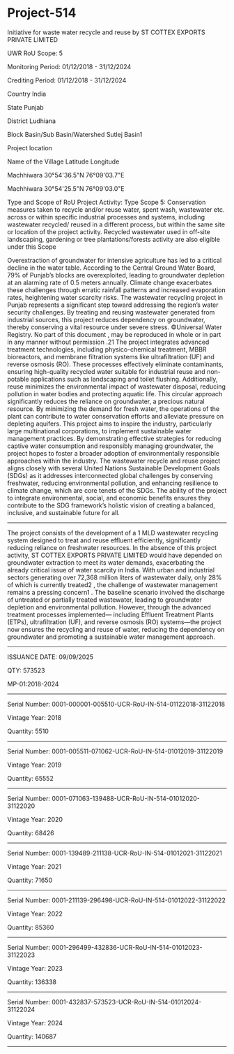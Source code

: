 # Project-514
Initiative for waste water recycle and reuse by ST COTTEX EXPORTS PRIVATE LIMITED

UWR RoU Scope: 5

Monitoring Period: 01/12/2018 - 31/12/2024

Crediting Period: 01/12/2018 - 31/12/2024

Country India

State Punjab

District Ludhiana

Block Basin/Sub Basin/Watershed Sutlej Basin1

Project location

Name of the Village Latitude Longitude

Machhiwara 30°54'36.5"N 76°09'03.7"E

Machhiwara 30°54'25.5"N 76°09'03.0"E

Type and Scope of RoU Project Activity: Type Scope 5: Conservation measures taken to recycle and/or
reuse water, spent wash, wastewater etc. across or within
specific industrial processes and systems, including wastewater
recycled/ reused in a different process, but within the same site
or location of the project activity. Recycled wastewater used in
off-site landscaping, gardening or tree plantations/forests
activity are also eligible under this Scope

Overextraction of groundwater for intensive agriculture has led to a critical decline in the water table.
According to the Central Ground Water Board, 79% of Punjab’s blocks are overexploited, leading to
groundwater depletion at an alarming rate of 0.5 meters annually. Climate change exacerbates these
challenges through erratic rainfall patterns and increased evaporation rates, heightening water scarcity
risks.
The wastewater recycling project in Punjab represents a significant step toward addressing the region’s
water security challenges. By treating and reusing wastewater generated from industrial sources, this
project reduces dependency on groundwater, thereby conserving a vital resource under severe stress.
©Universal Water Registry. No part of this document , may be reproduced in whole or in part in any manner without permission .21
The project integrates advanced treatment technologies, including physico-chemical treatment, MBBR
bioreactors, and membrane filtration systems like ultrafiltration (UF) and reverse osmosis (RO). These
processes effectively eliminate contaminants, ensuring high-quality recycled water suitable for industrial
reuse and non-potable applications such as landscaping and toilet flushing. Additionally, reuse
minimizes the environmental impact of wastewater disposal, reducing pollution in water bodies and
protecting aquatic life. This circular approach significantly reduces the reliance on groundwater, a
precious natural resource. By minimizing the demand for fresh water, the operations of the plant can
contribute to water conservation efforts and alleviate pressure on depleting aquifers.
This project aims to inspire the industry, particularly large multinational corporations, to implement
sustainable water management practices. By demonstrating effective strategies for reducing captive
water consumption and responsibly managing groundwater, the project hopes to foster a broader
adoption of environmentally responsible approaches within the industry.
The wastewater recycle and reuse project aligns closely with several United Nations Sustainable
Development Goals (SDGs) as it addresses interconnected global challenges by conserving freshwater,
reducing environmental pollution, and enhancing resilience to climate change, which are core tenets of
the SDGs. The ability of the project to integrate environmental, social, and economic benefits ensures
they contribute to the SDG framework’s holistic vision of creating a balanced, inclusive, and sustainable
future for all.

_______________
The project consists of the development of a 1 MLD
wastewater recycling system designed to treat and
reuse effluent efficiently, significantly reducing reliance
on freshwater resources. In the absence of this project
activity, ST COTTEX EXPORTS PRIVATE LIMITED would
have depended on groundwater extraction to meet its
water demands, exacerbating the already critical issue
of water scarcity in India. With urban and industrial
sectors generating over 72,368 million liters of
wastewater daily, only 28% of which is currently
treated2
, the challenge of wastewater management
remains a pressing concern1
. The baseline scenario
involved the discharge of untreated or partially treated
wastewater, leading to groundwater depletion and
environmental pollution. However, through the
advanced treatment processes implemented—
including Effluent Treatment Plants (ETPs),
ultrafiltration (UF), and reverse osmosis (RO) systems—the project now ensures the recycling and reuse of water, reducing the dependency on groundwater
and promoting a sustainable water management approach.
______________
ISSUANCE DATE: 09/09/2025

QTY: 573523

MP-01:2018-2024
__________
Serial Number: 0001-000001-005510-UCR-RoU-IN-514-01122018-31122018

Vintage Year: 2018

Quantity: 5510
___________
Serial Number: 0001-005511-071062-UCR-RoU-IN-514-01012019-31122019

Vintage Year: 2019

Quantity: 65552
___________
Serial Number: 0001-071063-139488-UCR-RoU-IN-514-01012020-31122020

Vintage Year: 2020

Quantity: 68426
___________
Serial Number: 0001-139489-211138-UCR-RoU-IN-514-01012021-31122021

Vintage Year: 2021

Quantity: 71650
_____________
Serial Number: 0001-211139-296498-UCR-RoU-IN-514-01012022-31122022

Vintage Year: 2022

Quantity: 85360
___________
Serial Number: 0001-296499-432836-UCR-RoU-IN-514-01012023-31122023

Vintage Year: 2023

Quantity: 136338
____________
Serial Number: 0001-432837-573523-UCR-RoU-IN-514-01012024-31122024

Vintage Year: 2024

Quantity: 140687
_____________

